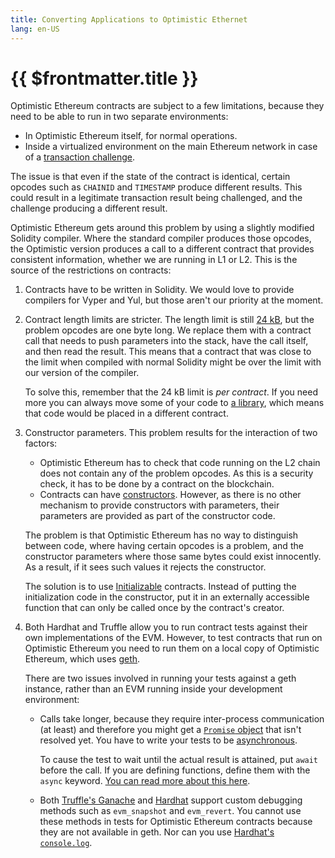 ```yaml
---
title: Converting Applications to Optimistic Ethernet
lang: en-US
---
```


# {{ $frontmatter.title }}

Optimistic Ethereum contracts are subject to a few limitations, because they need to
be able to run in two separate environments:

- In Optimistic Ethereum itself, for normal operations.
- Inside a virtualized environment on the main Ethereum network in case of a
  [transaction challenge](/docs/protocol/protocol.html#transaction-challenge-contracts).

The issue is that even if the state of the contract is identical, certain 
opcodes such as `CHAINID` and `TIMESTAMP` produce different results. This could
result in a legitimate transaction result being challenged, and the challenge producing
a different result.

Optimistic Ethereum gets around this problem by using a slightly modified Solidity
compiler. Where the standard compiler produces those opcodes, the Optimistic version
produces a call to a different contract that provides consistent information, whether
we are running in L1 or L2. This is the source of the restrictions on contracts:


1. Contracts have to be written in Solidity. We would love to provide compilers for
   Vyper and Yul, but those aren't our priority at the moment.

1. Contract length limits are stricter. The length limit is still 
   [24 kB](https://github.com/ethereum/EIPs/blob/master/EIPS/eip-170.md), but
   the problem opcodes are one byte long. We replace them with a contract call that 
   needs to push parameters into the stack, have the call itself, and then read the
   result. This means that a contract that was close to the limit when compiled with
   normal Solidity might be over the limit with our version of the compiler. 

   To solve this, remember that the 24 kB limit is *per contract*. If you need more you can always move some of your code to 
   [a library](https://docs.soliditylang.org/en/v0.8.6/contracts.html#libraries),
   which means that code would be placed in a different contract. 
   
1. Constructor parameters. This problem results for the interaction of two factors:
   - Optimistic Ethereum has to check that code running on the L2 chain
     does not contain any of the problem opcodes. As this is a security check, it
     has to be done by a contract on the blockchain.
   - Contracts can have 
     [constructors](https://docs.soliditylang.org/en/v0.8.6/contracts.html). However, as
     there is no other mechanism to provide constructors with parameters, their 
     parameters are provided as part of the constructor code.
   
   The problem is that Optimistic Ethereum has no way to distinguish between code,
   where having certain opcodes is a problem, and the constructor parameters where
   those same bytes could exist innocently. As a result, if it sees such values it
   rejects the constructor.

   The solution is to use 
   [Initializable](
   https://docs.openzeppelin.com/upgrades-plugins/1.x/writing-upgradeable) contracts. Instead of putting the initialization code in the constructor, put it in an externally
   accessible function that can only be called once by the contract's creator.

1. Both Hardhat and Truffle allow you to run contract tests against their own 
   implementations of the EVM. However, to test contracts that run on Optimistic
   Ethereum you need to run them on a local copy of Optimistic Ethereum, which uses
   [geth](https://geth.ethereum.org/). 
   
   There are two issues involved in running your tests against a geth instance, 
   rather than an EVM running inside your development environment:

   - Calls take longer, because they require inter-process communication (at least) and
     therefore you might get a [`Promise` 
     object](https://www.w3schools.com/js/js_promise.asp) that isn't resolved yet. You
     have to write your tests to be 
     [asynchronous](https://developer.mozilla.org/en-US/docs/Learn/JavaScript/Asynchronous/Concepts).

     To cause the test to wait until the actual result is attained, put `await` before 
     the call. If you are defining functions, define them with the `async` keyword. [You 
     can read more about this here](https://www.w3schools.com/js/js_async.asp). 

   - Both [Truffle's Ganache](https://github.com/trufflesuite/ganache-cli#custom-methods)
     and [Hardhat](https://hardhat.org/hardhat-network/#special-testing-debugging-methods)
     support custom debugging methods such as `evm_snapshot` and `evm_revert`. You 
     cannot use these methods in tests for Optimistic Ethereum contracts because they 
     are not available in geth. Nor can you use [Hardhat's 
     `console.log`](https://hardhat.org/tutorial/debugging-with-hardhat-network.html).